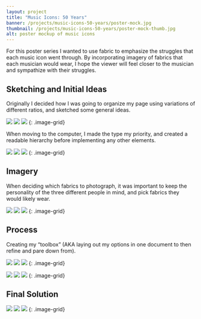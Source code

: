 ```yaml
---
layout: project
title: "Music Icons: 50 Years"
banner: /projects/music-icons-50-years/poster-mock.jpg
thumbnail: /projects/music-icons-50-years/poster-mock-thumb.jpg
alt: poster mockup of music icons
---
```


For this poster series I wanted to use fabric to emphasize the struggles that each music icon went through. By incorporating imagery of fabrics that each musician would wear, I hope the viewer will feel closer to the musician and sympathize with their struggles.

## Sketching and Initial Ideas

Originally I decided how I was going to organize my page using variations of different ratios, and sketched some general ideas. 

![](/assets/projects/music-icons-50-years/sketch1.png)
![](/assets/projects/music-icons-50-years/sketch2.png)
![](/assets/projects/music-icons-50-years/sketch3.png)
{: .image-grid}

When moving to the computer, I made the type my priority, and created a readable hierarchy before implementing any other elements.

![](/assets/projects/music-icons-50-years/BWdigital1.jpg)
![](/assets/projects/music-icons-50-years/BWdigital2.jpg)
![](/assets/projects/music-icons-50-years/BWdigital3.jpg)
{: .image-grid}

## Imagery

When deciding which fabrics to photograph, it was important to keep the personality of the three different people in mind, and pick fabrics they would likely wear.

![](/assets/projects/music-icons-50-years/fabric1.jpg)
![](/assets/projects/music-icons-50-years/fabric2.jpg)
![](/assets/projects/music-icons-50-years/fabric3.jpg)
{: .image-grid}

## Process

Creating my “toolbox” (AKA laying out my options in one document to then refine and pare down from).

![](/assets/projects/music-icons-50-years/pr1.jpg)
![](/assets/projects/music-icons-50-years/pr2.jpg)
![](/assets/projects/music-icons-50-years/pr3.jpg)
{: .image-grid}

![](/assets/projects/music-icons-50-years/color1.jpg)
![](/assets/projects/music-icons-50-years/color2.jpg)
![](/assets/projects/music-icons-50-years/color3.jpg)
{: .image-grid}

## Final Solution

![](/assets/projects/music-icons-50-years/final1.jpg)
![](/assets/projects/music-icons-50-years/final2.jpg)
![](/assets/projects/music-icons-50-years/final3.jpg)
{: .image-grid}